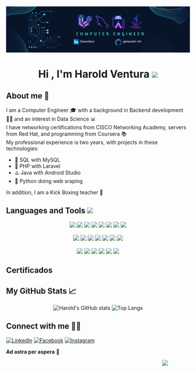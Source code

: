 [![ProfileBanner](https://github.com/Harold-VO/Harold-VO/blob/main/banner_haroldvo.png)](https://github.com/Harold-VO)
<h1 align="center"><b>Hi , I'm Harold Ventura </b><img src="https://media.giphy.com/media/hvRJCLFzcasrR4ia7z/giphy.gif" width="35"></h1>

## About me 📖
I am a Computer Engineer 🎓 with a background in Backend development 👨‍💻 and an interest in Data Science 📊 <br/>
I have networking certifications from CISCO Networking Academy, servers from Red Hat, and programming from Coursera 📚 <br/>
My professional experience is two years, with projects in these technologies:
<ul>
	<li>🐬 SQL with MySQL</li>
	<li>🐘 PHP with Laravel</li>
	<li>♨️ Java with Android Studio</li>
	<li>🐍 Python doing web sraping</li>
</ul>
In addition, I am a Kick Boxing teacher 🥊</p>

<h2> Languages and Tools <img src = "https://media2.giphy.com/media/QssGEmpkyEOhBCb7e1/giphy.gif?cid=ecf05e47a0n3gi1bfqntqmob8g9aid1oyj2wr3ds3mg700bl&rid=giphy.gif" width = 32px> </h2>
<div align="center">
	<code><img src="https://skillicons.dev/icons?i=html"></code>
	<code><img src="https://skillicons.dev/icons?i=css"></code>
	<code><img src="https://skillicons.dev/icons?i=js"></code>
	<code><img src="https://skillicons.dev/icons?i=php"></code>
	<code><img src="https://skillicons.dev/icons?i=mysql"></code>
	<code><img src="https://skillicons.dev/icons?i=java"></code>
	<code><img src="https://skillicons.dev/icons?i=python"></code>
	<code><img src="https://skillicons.dev/icons?i=cpp"></code>
	<br><br>
	<code><img src="https://skillicons.dev/icons?i=laravel"></code>
	<code><img src="https://skillicons.dev/icons?i=androidstudio"></code>
	<code><img src="https://skillicons.dev/icons?i=anaconda"></code>
	<code><img src="https://skillicons.dev/icons?i=arduino"></code>
	<code><img src="https://skillicons.dev/icons?i=postman"></code>
	<code><img src="https://skillicons.dev/icons?i=git"></code>
	<code><img src="https://skillicons.dev/icons?i=github"></code>
	<br><br>
	<code><img src="https://skillicons.dev/icons?i=windows"></code>
	<code><img src="https://skillicons.dev/icons?i=linux"></code>
	<code><img src="https://skillicons.dev/icons?i=redhat"></code>
	<code><img src="https://skillicons.dev/icons?i=vscode"></code>
	<code><img src="https://skillicons.dev/icons?i=figma"></code>
	<code><img src="https://skillicons.dev/icons?i=bootstrap"></code>
</div>

## Certificados

## My GitHub Stats 📈

<div align="center">

![Harold's GitHub stats](https://github-readme-stats.vercel.app/api?username=harold-vo&show_icons=true&theme=radical)
![Top Langs](https://github-readme-stats.vercel.app/api/top-langs/?username=harold-vo&layout=compact&theme=radical)

</div>

<h2> Connect with me 🙋‍♂️ </h2>

<div>
	
[![LinkedIn](https://img.shields.io/badge/linkedin%20-%230077B5.svg?&style=for-the-badge&logo=linkedin&logoColor=white)](https://www.linkedin.com/in/haroldvo)
[![Facebook](https://img.shields.io/badge/facebook-%231877F2.svg?&style=for-the-badge&logo=facebook&logoColor=white)](https://facebook.com/harold.ventura.950286)
[![Instagram](https://img.shields.io/badge/instagram%20-%23E4405F.svg?&style=for-the-badge&logo=Instagram&logoColor=white)](https://instagram.com/harold__vo)

<p><b>Ad astra per aspera</b> 🌠</p>

<img src = "https://media3.giphy.com/media/v1.Y2lkPTc5MGI3NjExYTd3cDR4ZmhpbjVuNHp6ZWswaTltbnZ3eDBydjZzODU0ZXdtaGFuOSZlcD12MV9pbnRlcm5hbF9naWZfYnlfaWQmY3Q9Zw/2IudUHdI075HL02Pkk/giphy.gif" align="right" width = 15%>

</div>
